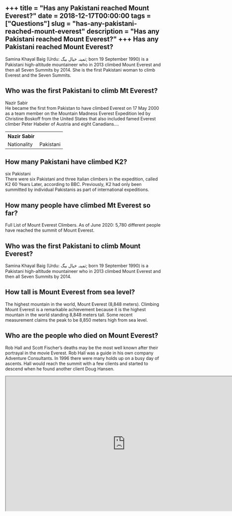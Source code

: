 +++
title = "Has any Pakistani reached Mount Everest?"
date = 2018-12-17T00:00:00
tags = ["Questions"]
slug = "has-any-pakistani-reached-mount-everest"
description = "Has any Pakistani reached Mount Everest?"
+++
Has any Pakistani reached Mount Everest?
----------------------------------------

Samina Khayal Baig (Urdu: ثمینہ خیال بیگ‎; born 19 September 1990) is a Pakistani high-altitude mountaineer who in 2013 climbed Mount Everest and then all Seven Summits by 2014. She is the first Pakistani woman to climb Everest and the Seven Summits.

Who was the first Pakistani to climb Mt Everest?
------------------------------------------------

Nazir Sabir  
He became the first from Pakistan to have climbed Everest on 17 May 2000 as a team member on the Mountain Madness Everest Expedition led by Christine Boskoff from the United States that also included famed Everest climber Peter Habeler of Austria and eight Canadians….

<table><tr><th>Nazir Sabir</th></tr><tr><td>Nationality</td><td>Pakistani</td></tr></table>

How many Pakistani have climbed K2?
-----------------------------------

six Pakistani  
There were six Pakistani and three Italian climbers in the expedition, called K2 60 Years Later, according to BBC. Previously, K2 had only been summitted by individual Pakistanis as part of international expeditions.

How many people have climbed Mt Everest so far?
-----------------------------------------------

Full List of Mount Everest Climbers. As of June 2020: 5,780 different people have reached the summit of Mount Everest.

Who was the first Pakistani to climb Mount Everest?
---------------------------------------------------

Samina Khayal Baig (Urdu: ثمینہ خیال بیگ‎; born 19 September 1990) is a Pakistani high-altitude mountaineer who in 2013 climbed Mount Everest and then all Seven Summits by 2014.

How tall is Mount Everest from sea level?
-----------------------------------------

The highest mountain in the world, Mount Everest (8,848 meters). Climbing Mount Everest is a remarkable achievement because it is the highest mountain in the world standing 8,848 meters tall. Some recent measurement claims the peak to be 8,850 meters high from sea level.

Who are the people who died on Mount Everest?
---------------------------------------------

Rob Hall and Scott Fischer’s deaths may be the most well known after their portrayal in the movie Everest. Rob Hall was a guide in his own company Adventure Consultants. In 1996 there were many holds up on a busy day of ascents. Hall would reach the summit with a few clients and started to descend when he found another client Doug Hansen.

<iframe allow="accelerometer; autoplay; clipboard-write; encrypted-media; gyroscope; picture-in-picture" allowfullscreen="" class="__youtube_prefs__  epyt-is-override  no-lazyload" data-no-lazy="1" data-origheight="433" data-origwidth="770" data-skipgform_ajax_framebjll="" height="433" id="_ytid_64900" loading="lazy" src="https://www.youtube.com/embed/0PnKsAcTWUo?enablejsapi=1&autoplay=0&cc_load_policy=0&cc_lang_pref=&iv_load_policy=1&loop=0&modestbranding=0&rel=1&fs=1&playsinline=0&autohide=2&theme=dark&color=red&controls=1&" title="YouTube player" width="770"></iframe>